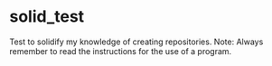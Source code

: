 # solid_test

Test to solidify my knowledge of creating repositories.
Note: Always remember to read the instructions for the use of a program.
